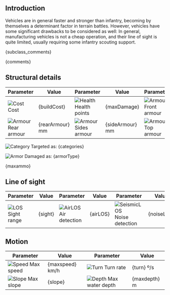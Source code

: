 ## Introduction

Vehicles are in general faster and stronger than infantry, becoming by themselves a determinant factor in terrain battles. However, vehicles have some significant drawbacks to be considered as well: In general, manufacturing vehicles is not a cheap operation, and their line of sight is quite limited, usually requiring some infantry scouting support.

{subclass_comments}

{comments}

## Structural details

| Parameter | Value | Parameter | Value | Parameter | Value |
|-----------|-------|-----------|-------|-----------|-------|
| ![Cost][1] Cost | {buildCost} | ![Health][2] Health points | {maxDamage} | ![Armour][106] Front armour | {frontArmour} mm |
| ![Armour][106] Rear armour | {rearArmour} mm | ![Armour][106] Sides armour | {sideArmour} mm | ![Armour][106] Top armour | {topArmour} mm |


![Category][104] Targeted as: {categories}

![Armor][105] Damaged as: {armorType}

{maxammo}

## Line of sight

| Parameter | Value | Parameter | Value | Parameter | Value |
|-----------|-------|-----------|-------|-----------|-------|
| ![LOS][4] Sight range | {sight} | ![AirLOS][5] Air detection | {airLOS} | ![SeismicLOS][6] Noise detection | {noiseLOS} |

## Motion

| Parameter | Value | Parameter | Value |
|-----------|-------|-----------|-------|
| ![Speed][7] Max speed | {maxspeed} km/h | ![Turn][8] Turn rate | {turn} º/s |
| ![Slope][9] Max slope | {slope} | ![Depth][10] Max water depth | {maxdepth} m |


[1]: /uploads/ec651a1312826e75c31e416dad059540/hammer_icon.svg
[2]: /uploads/129159344ebabef123d1fcb5db9823a2/heart_icon.svg
[3]: /uploads/23dec7687ef4fda0904cd4eb952078f3/flag_icon.svg
[4]: /uploads/bb4a87c1fbd3e710e7deca7d9e688d2d/binocs_icon.svg
[5]: /uploads/033c3b5aa6f1593dbe2d0801ff3a0bc2/airplane_icon.svg
[6]: /uploads/ac90981358eb62b4a825102de17d67e1/tank_icon.svg
[7]: /uploads/acc7ac30108162f06483d0faababe4bd/run_icon.svg
[8]: /uploads/dda0f867d1d99d161acc0208e89775b0/turn_icon.svg
[9]: /uploads/92cde52bdf35ecf8e97941c38b89fd2a/slope_icon.svg
[10]: /uploads/d8f4188ac2c806a6407d3f7d0a5ceefc/water_icon.svg
[11]: /uploads/36e910c23dd318832e2ba5e72c5738dc/ammo_icon.svg
[104]: /uploads/c9800e87cd30bc07a5fbf59d5ff2ae73/accuracy_icon.svg
[105]: /uploads/5e43d946a83a1c4661c4da46dba6c60d/explosion_icon.svg
[106]: /uploads/7c5b9b7ffed7e56a91d4746c5f33ad00/penetration.svg

